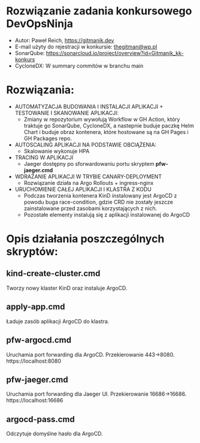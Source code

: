 # Rozwiązanie zadania konkursowego DevOpsNinja

* Autor: Paweł Reich, https://gitmanik.dev
* E-mail użyty do rejestracji w konkursie: thegitman@wp.pl
* SonarQube: https://sonarcloud.io/project/overview?id=Gitmanik_kk-konkurs
* CycloneDX: W summary commitów w branchu main

# Rozwiązania:

* AUTOMATYZACJA BUDOWANIA I INSTALACJI APLIKACJI + TESTOWANIE I SKANOWANIE APLIKACJI:
    - Zmiany w repozytorium wywołują Workflow w GH Action, który traktuje go SonarQube, CycloneDX, a nastepnie buduje paczkę Helm Chart i buduje obraz kontenera, które hostowane są na GH Pages i GH Packages repo. 
* AUTOSCALING APLIKACJI NA PODSTAWIE OBCIĄŻENIA:
    - Skalowanie wykonuje HPA
* TRACING W APLIKACJI
    - Jaeger dostępny po sforwardowaniu portu skryptem **pfw-jaeger.cmd**
* WDRAŻANIE APLIKACJI W TRYBIE CANARY-DEPLOYMENT
    - Rozwiązanie działa na Argo Rollouts + ingress-nginx
* URUCHOMIENIE CAŁEJ APLIKACJI I KLASTRA Z KODU
    - Podczas tworzenia kontenera KinD instalowany jest ArgoCD z powodu buga race-condition, gdzie CRD nie zostały jeszcze zainstalowane przed zasobami korzystających z nich.
    - Pozostałe elementy instalują się z aplikacji instalowanej do ArgoCD
# Opis działania poszczególnych skryptów:

## kind-create-cluster.cmd

Tworzy nowy klaster KinD oraz instaluje ArgoCD.

## apply-app.cmd

Ładuje zasób aplikacji ArgoCD do klastra.

## pfw-argocd.cmd

Uruchamia port forwarding dla ArgoCD. Przekierowanie 443->8080. https://localhost:8080

## pfw-jaeger.cmd

Uruchamia port forwarding dla Jaeger UI. Przekierowanie 16686->16686. https://localhost:16686

## argocd-pass.cmd

Odczytuje domyślne hasło dla ArgoCD.
